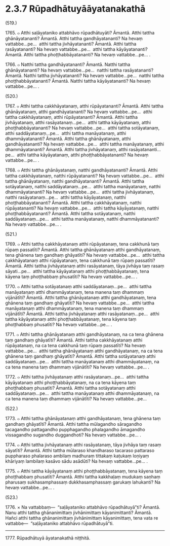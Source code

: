 # 2.3.7 Rūpadhātuyāāyatanakathā

(519.)

1765\. ๐ Atthi saḷāyataniko attabhāvo rūpadhātuyāti? Āmantā. Atthi tattha ghānāyatananti? Āmantā. Atthi tattha gandhāyatananti? Na hevaṃ vattabbe…pe…  atthi tattha jivhāyatananti? Āmantā. Atthi tattha rasāyatananti? Na hevaṃ vattabbe…pe…  atthi tattha kāyāyatananti? Āmantā. Atthi tattha phoṭṭhabbāyatananti? Na hevaṃ vattabbe…pe… .

1766\. ๐ Natthi tattha gandhāyatananti? Āmantā. Natthi tattha ghānāyatananti? Na hevaṃ vattabbe…pe…  natthi tattha rasāyatananti? Āmantā. Natthi tattha jivhāyatananti? Na hevaṃ vattabbe…pe…  natthi tattha phoṭṭhabbāyatananti? Āmantā. Natthi tattha kāyāyatananti? Na hevaṃ vattabbe…pe… .

(520.)

1767\. ๐ Atthi tattha cakkhāyatanaṃ, atthi rūpāyatananti? Āmantā. Atthi tattha ghānāyatanaṃ, atthi gandhāyatananti? Na hevaṃ vattabbe…pe…  atthi tattha cakkhāyatanaṃ, atthi rūpāyatananti? Āmantā. Atthi tattha jivhāyatanaṃ, atthi rasāyatanaṃ…pe…  atthi tattha kāyāyatanaṃ, atthi phoṭṭhabbāyatananti? Na hevaṃ vattabbe…pe…  atthi tattha sotāyatanaṃ, atthi saddāyatanaṃ…pe…  atthi tattha manāyatanaṃ, atthi dhammāyatananti? Āmantā. Atthi tattha ghānāyatanaṃ, atthi gandhāyatananti? Na hevaṃ vattabbe…pe…  atthi tattha manāyatanaṃ, atthi dhammāyatananti? Āmantā. Atthi tattha jivhāyatanaṃ, atthi rasāyatananti…pe…  atthi tattha kāyāyatanaṃ, atthi phoṭṭhabbāyatananti? Na hevaṃ vattabbe…pe… .

1768\. ๐ Atthi tattha ghānāyatanaṃ, natthi gandhāyatananti? Āmantā. Atthi tattha cakkhāyatanaṃ, natthi rūpāyatananti? Na hevaṃ vattabbe…pe…  atthi tattha ghānāyatanaṃ, natthi gandhāyatananti? Āmantā. Atthi tattha sotāyatanaṃ, natthi saddāyatanaṃ…pe…  atthi tattha manāyatanaṃ, natthi dhammāyatananti? Na hevaṃ vattabbe…pe…  atthi tattha jivhāyatanaṃ, natthi rasāyatanaṃ…pe…  atthi tattha kāyāyatanaṃ, natthi phoṭṭhabbāyatananti? Āmantā. Atthi tattha cakkhāyatanaṃ, natthi rūpāyatananti? Na hevaṃ vattabbe…pe…  atthi tattha kāyāyatanaṃ, natthi phoṭṭhabbāyatananti? Āmantā. Atthi tattha sotāyatanaṃ, natthi saddāyatanaṃ…pe…  atthi tattha manāyatanaṃ, natthi dhammāyatananti? Na hevaṃ vattabbe…pe… .

(521.)

1769\. ๐ Atthi tattha cakkhāyatanaṃ atthi rūpāyatanaṃ, tena cakkhunā taṃ rūpaṃ passatīti? Āmantā. Atthi tattha ghānāyatanaṃ atthi gandhāyatanaṃ, tena ghānena taṃ gandhaṃ ghāyatīti? Na hevaṃ vattabbe…pe…  atthi tattha cakkhāyatanaṃ atthi rūpāyatanaṃ, tena cakkhunā taṃ rūpaṃ passatīti? Āmantā. Atthi tattha jivhāyatanaṃ atthi rasāyatanaṃ, tāya jivhāya taṃ rasaṃ sāyati…pe…  atthi tattha kāyāyatanaṃ atthi phoṭṭhabbāyatanaṃ, tena kāyena taṃ phoṭṭhabbaṃ phusatīti? Na hevaṃ vattabbe…pe… .

1770\. ๐ Atthi tattha sotāyatanaṃ atthi saddāyatanaṃ…pe…  atthi tattha manāyatanaṃ atthi dhammāyatanaṃ, tena manena taṃ dhammaṃ vijānātīti? Āmantā. Atthi tattha ghānāyatanaṃ atthi gandhāyatanaṃ, tena ghānena taṃ gandhaṃ ghāyatīti? Na hevaṃ vattabbe…pe…  atthi tattha manāyatanaṃ atthi dhammāyatanaṃ, tena manena taṃ dhammaṃ vijānātīti? Āmantā. Atthi tattha jivhāyatanaṃ atthi rasāyatanaṃ…pe…  atthi tattha kāyāyatanaṃ atthi phoṭṭhabbāyatanaṃ, tena kāyena taṃ phoṭṭhabbaṃ phusatīti? Na hevaṃ vattabbe…pe… .

1771\. ๐ Atthi tattha ghānāyatanaṃ atthi gandhāyatanaṃ, na ca tena ghānena taṃ gandhaṃ ghāyatīti? Āmantā. Atthi tattha cakkhāyatanaṃ atthi rūpāyatanaṃ, na ca tena cakkhunā taṃ rūpaṃ passatīti? Na hevaṃ vattabbe…pe…  atthi tattha ghānāyatanaṃ atthi gandhāyatanaṃ, na ca tena ghānena taṃ gandhaṃ ghāyatīti? Āmantā. Atthi tattha sotāyatanaṃ atthi saddāyatanaṃ…pe…  atthi tattha manāyatanaṃ atthi dhammāyatanaṃ, na ca tena manena taṃ dhammaṃ vijānātīti? Na hevaṃ vattabbe…pe… .

1772\. ๐ Atthi tattha jivhāyatanaṃ atthi rasāyatanaṃ…pe…  atthi tattha kāyāyatanaṃ atthi phoṭṭhabbāyatanaṃ, na ca tena kāyena taṃ phoṭṭhabbaṃ phusatīti? Āmantā. Atthi tattha sotāyatanaṃ atthi saddāyatanaṃ…pe…  atthi tattha manāyatanaṃ atthi dhammāyatanaṃ, na ca tena manena taṃ dhammaṃ vijānātīti? Na hevaṃ vattabbe…pe…

(522.)

1773\. ๐ Atthi tattha ghānāyatanaṃ atthi gandhāyatanaṃ, tena ghānena taṃ gandhaṃ ghāyatīti? Āmantā. Atthi tattha mūlagandho sāragandho tacagandho pattagandho pupphagandho phalagandho āmagandho vissagandho sugandho duggandhoti? Na hevaṃ vattabbe…pe… .

1774\. ๐ Atthi tattha jivhāyatanaṃ atthi rasāyatanaṃ, tāya jivhāya taṃ rasaṃ sāyatīti? Āmantā. Atthi tattha mūlaraso khandharaso tacaraso pattaraso puppharaso phalaraso ambilaṃ madhuraṃ tittakaṃ kaṭukaṃ loṇiyaṃ khāriyaṃ lambilaṃ kasāvo sādu asādūti? Na hevaṃ vattabbe…pe… .

1775\. ๐ Atthi tattha kāyāyatanaṃ atthi phoṭṭhabbāyatanaṃ, tena kāyena taṃ phoṭṭhabbaṃ phusatīti? Āmantā. Atthi tattha kakkhaḷaṃ mudukaṃ saṇhaṃ pharusaṃ sukhasamphassaṃ dukkhasamphassaṃ garukaṃ lahukanti? Na hevaṃ vattabbe…pe… .

(523.)

1776\. × Na vattabbaṃ—  “saḷāyataniko attabhāvo rūpadhātuyā”ti? Āmantā. Nanu atthi tattha ghānanimittaṃ jivhānimittaṃ kāyanimittanti? Āmantā. Hañci atthi tattha ghānanimittaṃ jivhānimittaṃ kāyanimittaṃ, tena vata re vattabbe—  “saḷāyataniko attabhāvo rūpadhātuyā”ti.

---

1777\. Rūpadhātuyā āyatanakathā niṭṭhitā.
